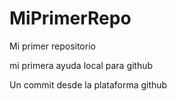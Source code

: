 # MiPrimerRepo

Mi primer repositorio

mi primera ayuda local para github

Un commit desde la plataforma github
